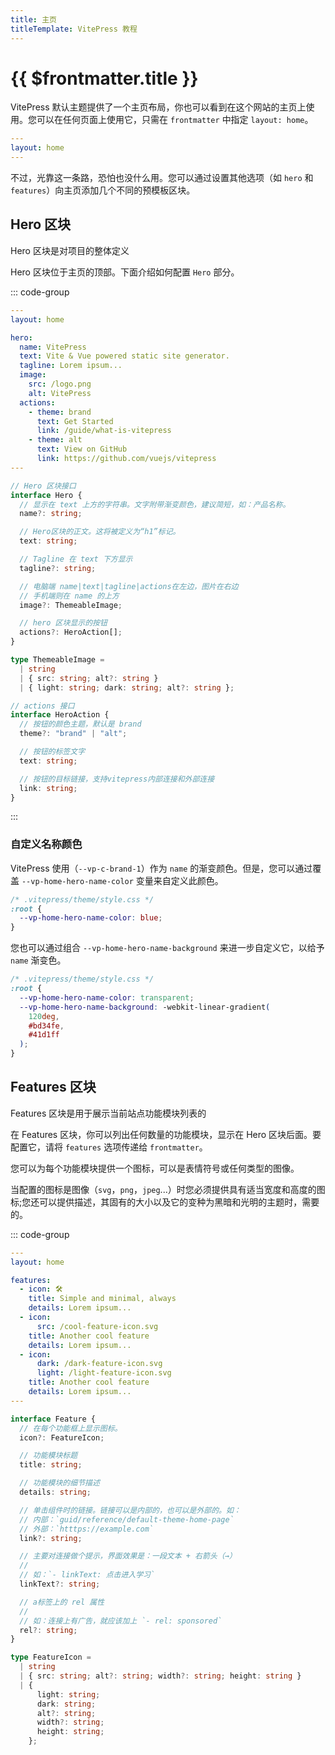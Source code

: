 ```yaml
---
title: 主页
titleTemplate: VitePress 教程
---
```


# {{ $frontmatter.title }}

VitePress 默认主题提供了一个主页布局，你也可以看到在这个网站的主页上使用。您可以在任何页面上使用它，只需在 `frontmatter` 中指定 `layout: home`。

```yaml
---
layout: home
---
```

不过，光靠这一条路，恐怕也没什么用。您可以通过设置其他选项（如 `hero` 和 `features`）向主页添加几个不同的预模板区块。

## Hero 区块

Hero 区块是对项目的整体定义

Hero 区块位于主页的顶部。下面介绍如何配置 `Hero` 部分。

::: code-group

```yaml [案例]
---
layout: home

hero:
  name: VitePress
  text: Vite & Vue powered static site generator.
  tagline: Lorem ipsum...
  image:
    src: /logo.png
    alt: VitePress
  actions:
    - theme: brand
      text: Get Started
      link: /guide/what-is-vitepress
    - theme: alt
      text: View on GitHub
      link: https://github.com/vuejs/vitepress
---
```

```ts [结构]
// Hero 区块接口
interface Hero {
  // 显示在 text 上方的字符串。文字附带渐变颜色，建议简短，如：产品名称。
  name?: string;

  // Hero区块的正文。这将被定义为“h1”标记。
  text: string;

  // Tagline 在 text 下方显示
  tagline?: string;

  // 电脑端 name|text|tagline|actions在左边，图片在右边
  // 手机端则在 name 的上方
  image?: ThemeableImage;

  // hero 区块显示的按钮
  actions?: HeroAction[];
}

type ThemeableImage =
  | string
  | { src: string; alt?: string }
  | { light: string; dark: string; alt?: string };

// actions 接口
interface HeroAction {
  // 按钮的颜色主题，默认是 brand
  theme?: "brand" | "alt";

  // 按钮的标签文字
  text: string;

  // 按钮的目标链接，支持vitepress内部连接和外部连接
  link: string;
}
```

:::

### 自定义名称颜色

VitePress 使用（`--vp-c-brand-1`）作为 `name` 的渐变颜色。但是，您可以通过覆盖 `--vp-home-hero-name-color` 变量来自定义此颜色。

```css
/* .vitepress/theme/style.css */
:root {
  --vp-home-hero-name-color: blue;
}
```

您也可以通过组合 `--vp-home-hero-name-background` 来进一步自定义它，以给予 `name` 渐变色。

```css
/* .vitepress/theme/style.css */
:root {
  --vp-home-hero-name-color: transparent;
  --vp-home-hero-name-background: -webkit-linear-gradient(
    120deg,
    #bd34fe,
    #41d1ff
  );
}
```

## Features 区块

Features 区块是用于展示当前站点功能模块列表的

在 Features 区块，你可以列出任何数量的功能模块，显示在 Hero 区块后面。要配置它，请将 `features` 选项传递给 `frontmatter`。

您可以为每个功能模块提供一个图标，可以是表情符号或任何类型的图像。

当配置的图标是图像（`svg`，`png`，`jpeg`...）时您必须提供具有适当宽度和高度的图标;您还可以提供描述，其固有的大小以及它的变种为黑暗和光明的主题时，需要的。

::: code-group

```yaml [案例]
---
layout: home

features:
  - icon: 🛠️
    title: Simple and minimal, always
    details: Lorem ipsum...
  - icon:
      src: /cool-feature-icon.svg
    title: Another cool feature
    details: Lorem ipsum...
  - icon:
      dark: /dark-feature-icon.svg
      light: /light-feature-icon.svg
    title: Another cool feature
    details: Lorem ipsum...
---
```

```ts [结构]
interface Feature {
  // 在每个功能框上显示图标。
  icon?: FeatureIcon;

  // 功能模块标题
  title: string;

  // 功能模块的细节描述
  details: string;

  // 单击组件时的链接。链接可以是内部的，也可以是外部的。如：
  // 内部：`guid/reference/default-theme-home-page`
  // 外部：`htttps://example.com`
  link?: string;

  // 主要对连接做个提示，界面效果是：一段文本 + 右箭头（→）
  //
  // 如：`- linkText: 点击进入学习`
  linkText?: string;

  // a标签上的 rel 属性
  //
  // 如：连接上有广告，就应该加上 `- rel: sponsored`
  rel?: string;
}

type FeatureIcon =
  | string
  | { src: string; alt?: string; width?: string; height: string }
  | {
      light: string;
      dark: string;
      alt?: string;
      width?: string;
      height: string;
    };
```
